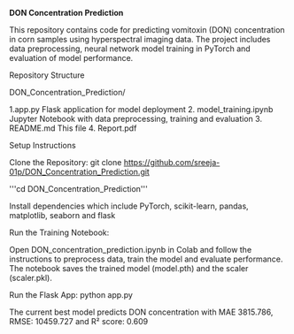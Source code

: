 **DON Concentration Prediction**

This repository contains code for predicting vomitoxin (DON) concentration in corn samples using hyperspectral imaging data. The project includes data preprocessing, neural network model training in PyTorch and evaluation of model performance.

Repository Structure

DON_Concentration_Prediction/

1.app.py                Flask application for model deployment
2. model_training.ipynb  Jupyter Notebook with data preprocessing, training and evaluation
3. README.md             This file
4. Report.pdf

Setup Instructions

Clone the Repository:
git clone https://github.com/sreeja-01p/DON_Concentration_Prediction.git

'''cd DON_Concentration_Prediction'''

Install dependencies which include PyTorch, scikit-learn, pandas, matplotlib, seaborn and flask

Run the Training Notebook:

Open DON_concentration_prediction.ipynb in Colab and follow the instructions to preprocess data, train the model and evaluate performance.
The notebook saves the trained model (model.pth) and the scaler (scaler.pkl).

Run the Flask App:
python app.py

The current best model predicts DON concentration with MAE 3815.786, RMSE: 10459.727 and R² score: 0.609

